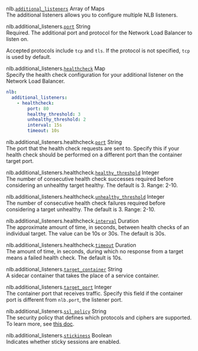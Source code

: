 <span class="parent-field">nlb.</span><a id="nlb-additional-listeners" href="#nlb-additional-listeners" class="field">`additional_listeners`</a> <span class="type">Array of Maps</span>  
The additional listeners allows you to configure multiple NLB listeners.

<span class="parent-field">nlb.additional_listeners.</span><a id="nlb-additional-listeners-port" href="#nlb-additional-listeners-port" class="field">`port`</a> <span class="type">String</span>  
Required. The additional port and protocol for the Network Load Balancer to listen on.

Accepted protocols include `tcp` and `tls`. If the protocol is not specified, `tcp` is used by default.

<span class="parent-field">nlb.additional_listeners.</span><a id="nlb-additional-listeners-healthcheck" href="#nlb-additional-listeners-healthcheck" class="field">`healthcheck`</a> <span class="type">Map</span>  
Specify the health check configuration for your additional listener on the Network Load Balancer.
```yaml
nlb:
  additional_listeners:
    - healthcheck:
        port: 80
        healthy_threshold: 3
        unhealthy_threshold: 2
        interval: 15s
        timeout: 10s
```

<span class="parent-field">nlb.additional_listeners.healthcheck.</span><a id="nlb-additional-listeners-healthcheck-port" href="#nlb-additional-listeners-healthcheck-port" class="field">`port`</a> <span class="type">String</span>  
The port that the health check requests are sent to. Specify this if your health check should be performed on a different port than the container target port.

<span class="parent-field">nlb.additional_listeners.healthcheck.</span><a id="nlb-additional-listeners-healthcheck-healthy-threshold" href="#nlb-additional-listeners-healthcheck-healthy-threshold" class="field">`healthy_threshold`</a> <span class="type">Integer</span>  
The number of consecutive health check successes required before considering an unhealthy target healthy. The default is 3. Range: 2-10.

<span class="parent-field">nlb.additional_listeners.healthcheck.</span><a id="nlb-additional-listeners-healthcheck-unhealthy-threshold" href="#nlb-additional-listeners-healthcheck-unhealthy-threshold" class="field">`unhealthy_threshold`</a> <span class="type">Integer</span>  
The number of consecutive health check failures required before considering a target unhealthy. The default is 3. Range: 2-10.

<span class="parent-field">nlb.additional_listeners.healthcheck.</span><a id="nlb-additional-listeners-healthcheck-interval" href="#nlb-additional-listeners-healthcheck-interval" class="field">`interval`</a> <span class="type">Duration</span>  
The approximate amount of time, in seconds, between health checks of an individual target. The value can be 10s or 30s. The default is 30s.

<span class="parent-field">nlb.additional_listeners.healthcheck.</span><a id="nlb-additional-listeners-healthcheck-timeout" href="#nlb-additional-listeners-healthcheck-timeout" class="field">`timeout`</a> <span class="type">Duration</span>  
The amount of time, in seconds, during which no response from a target means a failed health check. The default is 10s.

<span class="parent-field">nlb.additional_listeners.</span><a id="nlb-additional-listeners-target-container" href="#nlb-additional-listeners-target-container" class="field">`target_container`</a> <span class="type">String</span>  
A sidecar container that takes the place of a service container.

<span class="parent-field">nlb.additional_listeners.</span><a id="nlb-additional-listeners-target-port" href="#nlb-additional-listeners-target-port" class="field">`target_port`</a> <span class="type">Integer</span>  
The container port that receives traffic. Specify this field if the container port is different from `nlb.port`, the listener port.

<span class="parent-field">nlb.additional_listeners.</span><a id="nlb-additional-listeners-ssl-policy" href="#nlb-additional-listeners-ssl-policy" class="field">`ssl_policy`</a> <span class="type">String</span>  
The security policy that defines which protocols and ciphers are supported. To learn more, see [this doc](https://docs.aws.amazon.com/elasticloadbalancing/latest/network/create-tls-listener.html#describe-ssl-policies).

<span class="parent-field">nlb.additional_listeners.</span><a id="nlb-additional-listeners-stickiness" href="#nlb-additional-listeners-stickiness" class="field">`stickiness`</a> <span class="type">Boolean</span>  
Indicates whether sticky sessions are enabled.